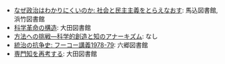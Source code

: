 - [なぜ政治はわかりにくいのか: 社会と民主主義をとらえなおす](https://www.lib.city.ota.tokyo.jp/bookdetail?retresult=page%3DTOTAL%26key%3D%25E3%2581%25AA%25E3%2581%259C%25E6%2594%25BF%25E6%25B2%25BB%25E3%2581%25AF%25E3%2582%258F%25E3%2581%258B%25E3%2582%258A%25E3%2581%25AB%25E3%2581%258F%25E3%2581%2584%25E3%2581%25AE%25E3%2581%258B%253A%2B%25E7%25A4%25BE%25E4%25BC%259A%25E3%2581%25A8%25E6%25B0%2591%25E4%25B8%25BB%25E4%25B8%25BB%25E7%25BE%25A9%25E3%2582%2592%25E3%2581%25A8%25E3%2582%2589%25E3%2581%2588%25E3%2581%25AA%25E3%2581%258A%25E3%2581%2599%26mv%3D50%26pcnt%3D1%26reqsch%3D0%26sort%3D0%26&num=3806172&ctg=1&reqsch=0): 馬込図書館,浜竹図書館
- [科学革命の構造](https://www.lib.city.ota.tokyo.jp/bookdetail?retresult=page%3DTOTAL%26key%3D%25E7%25A7%2591%25E5%25AD%25A6%25E9%259D%25A9%25E5%2591%25BD%25E3%2581%25AE%25E6%25A7%258B%25E9%2580%25A0%26mv%3D50%26pcnt%3D1%26reqsch%3D0%26sort%3D0%26&num=2785980&ctg=1&reqsch=0): 大田図書館
- [方法への挑戦―科学的創造と知のアナーキズム](なし): なし
- [統治の抗争史: フーコー講義1978-79](https://www.lib.city.ota.tokyo.jp/bookdetail?retresult=page%3DTOTAL%26key%3D%25E7%25B5%25B1%25E6%25B2%25BB%25E3%2581%25AE%25E6%258A%2597%25E4%25BA%2589%25E5%258F%25B2%253A%2B%25E3%2583%2595%25E3%2583%25BC%25E3%2582%25B3%25E3%2583%25BC%25E8%25AC%259B%25E7%25BE%25A91978-79%26mv%3D50%26pcnt%3D1%26reqsch%3D0%26sort%3D0%26&num=3893467&ctg=1&reqsch=0): 六郷図書館
- [専門知を再考する](https://www.lib.city.ota.tokyo.jp/bookdetail?retresult=page%3DTOTAL%26key%3D%25E5%25B0%2582%25E9%2596%2580%25E7%259F%25A5%25E3%2582%2592%25E5%2586%258D%25E8%2580%2583%25E3%2581%2599%25E3%2582%258B%26mv%3D50%26pcnt%3D1%26reqsch%3D0%26sort%3D0%26&num=4040696&ctg=1&reqsch=0): 大田図書館